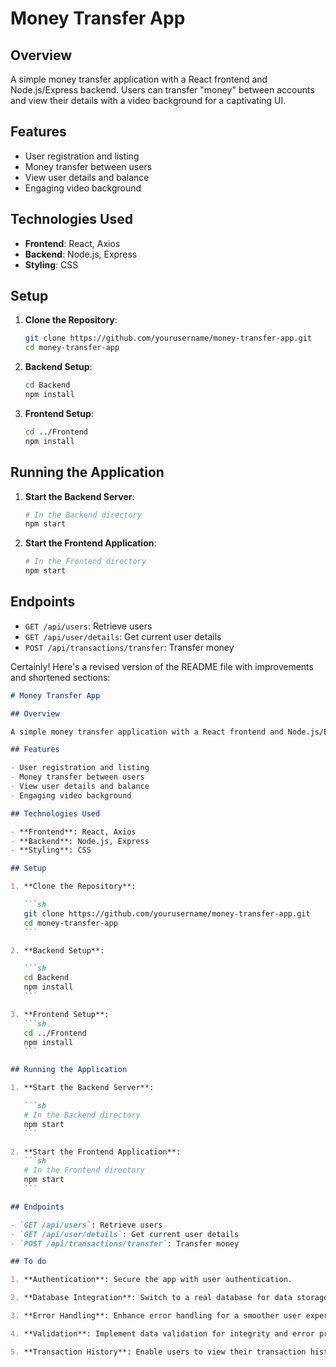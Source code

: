 # Money Transfer App

## Overview

A simple money transfer application with a React frontend and Node.js/Express backend. Users can transfer "money" between accounts and view their details with a video background for a captivating UI.

## Features

- User registration and listing
- Money transfer between users
- View user details and balance
- Engaging video background

## Technologies Used

- **Frontend**: React, Axios
- **Backend**: Node.js, Express
- **Styling**: CSS

## Setup

1. **Clone the Repository**:

   ```sh
   git clone https://github.com/yourusername/money-transfer-app.git
   cd money-transfer-app
   ```

2. **Backend Setup**:

   ```sh
   cd Backend
   npm install
   ```

3. **Frontend Setup**:
   ```sh
   cd ../Frontend
   npm install
   ```

## Running the Application

1. **Start the Backend Server**:

   ```sh
   # In the Backend directory
   npm start
   ```

2. **Start the Frontend Application**:
   ```sh
   # In the Frontend directory
   npm start
   ```

## Endpoints

- `GET /api/users`: Retrieve users
- `GET /api/user/details`: Get current user details
- `POST /api/transactions/transfer`: Transfer money

Certainly! Here's a revised version of the README file with improvements and shortened sections:

````markdown
# Money Transfer App

## Overview

A simple money transfer application with a React frontend and Node.js/Express backend. Users can transfer "money" between accounts and view their details with a video background for a captivating UI.

## Features

- User registration and listing
- Money transfer between users
- View user details and balance
- Engaging video background

## Technologies Used

- **Frontend**: React, Axios
- **Backend**: Node.js, Express
- **Styling**: CSS

## Setup

1. **Clone the Repository**:

   ```sh
   git clone https://github.com/yourusername/money-transfer-app.git
   cd money-transfer-app
   ```

2. **Backend Setup**:

   ```sh
   cd Backend
   npm install
   ```

3. **Frontend Setup**:
   ```sh
   cd ../Frontend
   npm install
   ```

## Running the Application

1. **Start the Backend Server**:

   ```sh
   # In the Backend directory
   npm start
   ```

2. **Start the Frontend Application**:
   ```sh
   # In the Frontend directory
   npm start
   ```

## Endpoints

- `GET /api/users`: Retrieve users
- `GET /api/user/details`: Get current user details
- `POST /api/transactions/transfer`: Transfer money

## To do

1. **Authentication**: Secure the app with user authentication.

2. **Database Integration**: Switch to a real database for data storage.

3. **Error Handling**: Enhance error handling for a smoother user experience.

4. **Validation**: Implement data validation for integrity and error prevention.

5. **Transaction History**: Enable users to view their transaction history.
````

